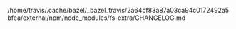 /home/travis/.cache/bazel/_bazel_travis/2a64cf83a87a03ca94c0172492a5bfea/external/npm/node_modules/fs-extra/CHANGELOG.md